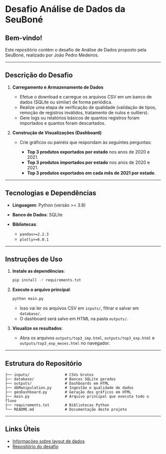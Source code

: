 # Desafio Análise de Dados da SeuBoné

## Bem-vindo!

Este repositório contém o desafio de Análise de Dados proposto pela SeuBoné, realizado por João Pedro Medeiros.

---

## Descrição do Desafio

1. **Carregamento e Armazenamento de Dados**

   * Efetue o download e carregue os arquivos CSV em um banco de dados (SQLite ou similar) de forma periódica.
   * Realize uma etapa de verificação de qualidade (vali­dação de tipos, remoção de registros inválidos, tratamento de nulos e outliers).
   * Gere logs ou relatórios básicos de quantos registros foram importados e quantos foram descartados.

2. **Construção de Visualizações (Dashboard)**

   * Crie gráficos ou painéis que respondam às seguintes perguntas:

     * **Top 3 produtos exportados por estado** nos anos de 2020 e 2021.
     * **Top 3 produtos importados por estado** nos anos de 2020 e 2021.
     * **Top 3 produtos exportados em cada mês de 2021 por estado**.

---

## Tecnologias e Dependências

* **Linguagem**: Python (versão >= 3.8)
* **Banco de Dados**: SQLite
* **Bibliotecas**:

  * `pandas>=2.2.3`
  * `plotly>=6.0.1`

---

## Instruções de Uso

1. **Instale as dependências**:

   ```bash
   pip install -r requirements.txt
   ```
2. **Execute o arquivo principal**:

   ```bash
   python main.py
   ```
   * Isso vai ler os arquivos CSV em `inputs/`, filtrar e salvar em `database/`.
   * O dashboard será salvo em HTML na pasta `outputs/`.
3. **Visualize os resultados**:

   * Abra os arquivos `outputs/top3_imp.html`, `outputs/top3_exp.html` e `outputs/top3_exp_meses.html` no navegador.

---

## Estrutura do Repositório

```
├── inputs/                # CSVs brutos
├── database/              # Bancos SQLite gerados
├── outputs/               # Dashboards em HTML
├── dbManipulation.py      # Ingestão e qualidade de dados
├── genDashboard.py        # Geração dos gráficos em HTML
├── main.py                # Arquivo principal que executa todo o fluxo
├── requirements.txt       # Bibliotecas Python
└── README.md              # Documentação deste projeto
```

---

## Links Úteis

- [Informações sobre layout de dados](https://www.gov.br/produtividade-e-comercio-exterior/pt-br/assuntos/comercio-exterior/estatisticas/base-de-dados-bruta
)
- [Repositório do desafio](https://github.com/ThiagoSViana/desafio-estagio-dados)

